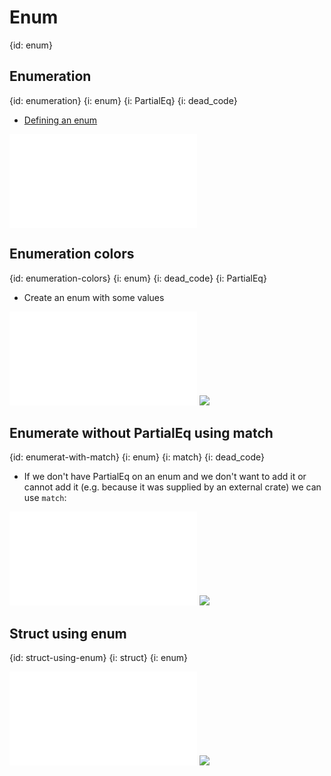 # Enum
{id: enum}

## Enumeration
{id: enumeration}
{i: enum}
{i: PartialEq}
{i: dead_code}

* [Defining an enum](https://doc.rust-lang.org/book/ch06-01-defining-an-enum.html)


![](examples/enums/weekdays/src/main.rs)

## Enumeration colors
{id: enumeration-colors}
{i: enum}
{i: dead_code}
{i: PartialEq}

* Create an enum with some values

![](examples/enums/colors-partial-equal/src/main.rs)
![](examples/enums/colors-partial-equal/out.out)


## Enumerate without PartialEq using match
{id: enumerat-with-match}
{i: enum}
{i: match}
{i: dead_code}

* If we don't have PartialEq on an enum and we don't want to add it or cannot add it (e.g. because it was supplied by an external crate) we can use `match`:

![](examples/enums/colors-match/src/main.rs)
![](examples/enums/colors-match/out.out)


## Struct using enum
{id: struct-using-enum}
{i: struct}
{i: enum}

![](examples/enums/colors-struct/src/main.rs)
![](examples/enums/colors-struct/out.out)



